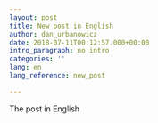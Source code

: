 ```yaml
---
layout: post
title: New post in English
author: dan_urbanowicz
date: 2018-07-11T00:12:57.000+00:00
intro_paragraph: no intro
categories: ''
lang: en
lang_reference: new_post

---
```

The post in English